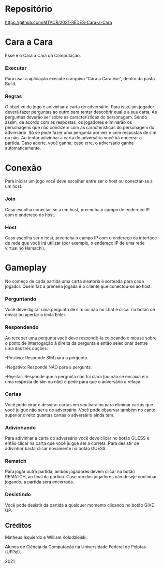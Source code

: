 # Repositório
https://github.com/MTACR/2021-REDES-Cara-a-Cara

# Cara a Cara
Esse é o Cara a Cara da Computação.

### Executar
Para usar a aplicação execute o arquivo “Cara a Cara.exe”, dentro da pasta Build.

### Regras
O objetivo do jogo é adivinhar a carta do adversário. Para isso, um jogador deverá fazer perguntas ao outro para tentar descobrir qual é a sua carta. As perguntas deverão ser sobre as características do personagem. Sendo assim, de acordo com as respostas, os jogadores eliminarão os personagens que não condizem com as características do personagem do adversário. Só se pode fazer uma pergunta por vez e com respostas de sim ou não. Ao tentar adivinhar a carta do adversário você irá encerrar a partida. Caso acerte, você ganha; caso erre, o adversário ganha automaticamente.

# Conexão
Para iniciar um jogo você deve escolher entre ser o host ou conectar-se a um host.

### Join
Caso escolha conectar-se a um host, preencha o campo de endereço IP com o endereço do host.

### Host
Caso escolha ser o host, preencha o campo IP com o endereço da interface de rede que você irá utilizar (por exemplo, o endereço IP de uma rede virtual no Hamachi).

# Gameplay
No começo de cada partida uma carta aleatória é sorteada para cada jogador. Quem faz a primeira jogada é o cliente que conectou-se ao host.

### Perguntando
Você deve digitar uma pergunta de sim ou não no chat e clicar no botão de enviar ou apertar a tecla Enter.

### Respondendo
Ao receber uma pergunta você deve respondê-la colocando o mouse sobre o ponto de interrogação à direita da pergunta e então selecionar dentre uma das três opções:

-Positivo: Responde SIM para a pergunta.

-Negativo: Responde NÃO para a pergunta.

-Rejeitar: Responde que a pergunta não foi clara (ou não se encaixa em uma resposta de sim ou não) e pede para que o adversário a refaça.

### Cartas
Você pode virar e desvirar cartas em seu baralho para eliminar cartas que você julgue não ser a do adversário. Você pode observar também no canto superior direito quantas cartas o adversário ainda tem.

### Adivinhando
Para adivinhar a carta do adversário você deve clicar no botão GUESS e então clicar na carta que você julgue ser a correta. Para desistir de adivinhar basta clicar novamente no botão GUESS.

### Rematch
Para jogar outra partida, ambos jogadores devem clicar no botão REMATCH, ao final da partida. Caso um dos jogadores não deseje continuar jogando, a partida será encerrada.

### Desistindo
Você pode desistir da partida a qualquer momento clicando no botão GIVE UP.

## Créditos
Matheus Isquierdo e William Kolodziejski.

Alunos de Ciência da Computação na Universidade Federal de Pelotas (UFPel).

2021